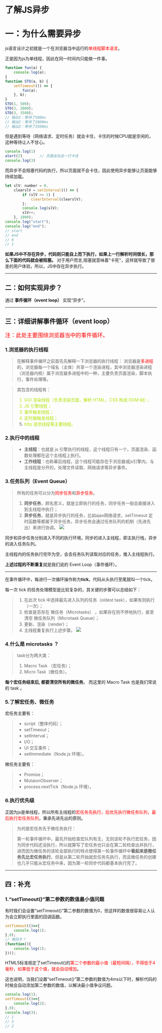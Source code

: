 # 了解JS异步
# 一：为什么需要异步
js语言设计之初就是一个在浏览器当中运行的<font color=red>单线程脚本语言</font>。

正是因为js为单线程，因此在同一时间内只能做一件事。
```javascript
function fun(a) {
    console.log(a);
}
function STO(a, b) {
    setTimeout(() => { 
        fun(a);
    }, b);
}
STO(1, 500);
STO(2, 2000);
STO(3, 3500);
// 输出1：等待了500ms
// 输出2：等待了2000ms
// 输出3：等待了3500ms
```

但是遇到等待（网络请求、定时任务）就会卡住，卡住的时候CPU就是空闲的，这种等待让人不甘心。
```javascript
console.log(1)
alert(2)        // 页面会在这一行卡住
console.log(3)
```

而异步不会阻塞代码的执行，所以页面就不会卡住，因此使用异步能够让页面能够持续加载。
```javascript
let slV: number = 0,
    clearslV = setInterval(() => {
        if (slV >= 1) {
            clearInterval(clearslV);
        };
        console.log(slV);
        slV++;
    }, 1000);
console.log("start");
console.log("end");
// start
// end
// 0
// 1
```

**如果JS中不存在异步，代码则只能自上而下执行，如果上一行解析时间很长，那么下面的代码就会被阻塞。**
对于用户而言,阻塞就意味着"卡死"，这样就导致了很差的用户体验，所以，JS中存在异步执行。

---
## 二：如何实现异步？
通过 **事件循环（event loop）** 实现“异步”。

---
## 三：详细讲解事件循环（event loop）
<font color=red size=4>注：此处主要围绕浏览器当中的事件循环。</font>

### **1.浏览器的执行线程**
>在解释事件循环之前首先先解释一下浏览器的执行线程：
>浏览器是<font color=red>多进程</font>的，浏览器每一个域名（主体）共享一个渲染进程，其中浏览器渲染进程（浏览器内核）属于浏览器多进程中的一种，主要负责页面渲染，脚本执行，事件处理等。

>其包含的线程有：<font color=bluesky>
> 1. GUI 渲染线程（负责渲染页面，解析 HTML，CSS 构成 DOM 树）；
> 2. JS 引擎线程；
> 3. 事件触发线程；
> 4. 定时器触发线程；
> 5. http 请求线程等主要线程。</font>

### **2.执行中的线程**
> * **主线程**：也就是 js 引擎执行的线程，这个线程只有一个，页面渲染、函数处理都在这个主线程上执行。
> * **工作线程**：也称幕后线程，这个线程可能存在于浏览器或js引擎内，与主线程是分开的，处理文件读取、网络请求等异步事件。

### **3.任务队列（Event Queue）**
>所有的任务可以分为<font color=red>同步任务</font>和<font color=red>异步任务</font>。
> 1. **同步任务**，顾名思义，就是立即执行的任务，同步任务一般会直接进入到主线程中执行；
> 2. **异步任务**，就是异步执行的任务，比如ajax网络请求，setTimeout 定时函数等都属于异步任务，异步任务会通过任务队列的机制（先进先出）来进行协调。
![](./了解JS异步-01.jpg)

同步和异步任务分别进入不同的执行环境，同步的进入主线程，即主执行栈，异步的进入任务队列。

主线程内的任务执行完毕为空，会去任务队列读取对应的任务，推入主线程执行。

**上述过程的不断重复**就是我们说的 Event Loop（事件循环）。

---
在事件循环中，每进行一次循环操作称为**tick**。代码从头执行至尾就叫一个tick。

每一次 tick 的任务处理模型是比较复杂的，其关键的步骤可以总结如下：
> 1. 在此次 tick 中选择最先进入队列的任务（oldest task），如果有则执行（一次）；
> 2. 检查是否存在 微任务（Microtasks） ，如果存在则不停地执行，直至清空 微任务队列（Microtask Queue）；
> 3. 更新、渲染（render）；
> 4. 主线程重复执行上述步骤。
![](./了解JS异步-02.jpg)

### **4.什么是 microtasks ？**
> task分为两大类：
> 1. Macro Task （宏任务）；
> 2. Micro Task（微任务）。

**每个宏任务结束后, 都要清空所有的微任务**。
而这里的 Macro Task 也是我们常说的 task 。

### **5.了解宏任务、微任务**
宏任务主要有：
> * script（整体代码）；
> * setTimeout；
> * setInterval；
> * I/O；
> * UI 交互事件；
> * setImmediate（Node.js 环境）。

微任务主要有：
> * Promise；
> * MutaionObserver；
> * process.nextTick（Node.js 环境）。

### **6.执行优先级**
正因为js是单线程，所以所有主线程的<font color=red>宏任务先执行，后优先执行微任务队列，最后执行宏任务队列</font>，秉承先进先出的原则。
> 为何是宏任务先于微任务执行：
>
>第一轮事件循环中，最先开始检查宏队列有无，无则该轮不执行宏任务，因为同步代码还没执行，所以就算写了宏任务也只会在第二轮检查出并执行，进而因为微任务的该轮全部执行的特点使得第一轮事件循环中**看起来是微任务先比宏任务执行**，但是从第二轮开始就宏任务先执行，而且微任务的创建也几乎只能从宏任务中来，因为第一轮同步代码都基本执行完了。

---
## 四：补充
### 1.“setTimeout()”第二参数的数值最小值问题
有时我们会设置“setTimeout()”第二参数的数值为0，但这样的数值很容易让人认为会立即执行里面的回调函数。
```javascript
setTimeout(()=>{
    console.log(1);
},0);
// 等同于？
(function(){
    console.log(1);
})();
```

HTML5标准规定了setTimeout()的<font color=red>第二个参数的最小值（最短间隔），不得低于4毫秒，如果低于这个值，就会自动增加</font>。

这也说明，当我们设置“setTimeout()”第二参数的数值为4ms以下时，解析代码的时候会自动添加第二参数的数值，以解决最小值争议问题。
```javascript
console.log(1);
setTimeout(()=>{
    console.log(2);
},0);
console.log(3);
// 1
// 3
// 2
```